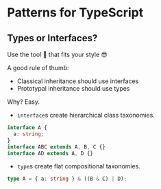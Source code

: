 # Patterns for **Type**Script

## Types or Interfaces?

Use the tool 🔨 that fits your style 😎

A good rule of thumb:

- Classical inheritance should use interfaces
- Prototypal inheritance should use types

Why? Easy.

- `interface`s create hierarchical class taxonomies.

```ts
interface A {
  a: string;
}
interface ABC extends A, B, C {}
interface AD extends A, D {}
```

- `type`s create flat compositional taxonomies.

```ts
type A = { a: string } & ((B & C) | D);
```
